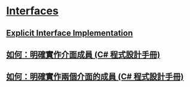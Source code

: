 # [Interfaces](TocOutOfQuery)
## [Explicit Interface Implementation](TocOutOfQuery)
## [如何：明確實作介面成員 (C# 程式設計手冊)](how-to-explicitly-implement-interface-members.md)
## [如何：明確實作兩個介面的成員 (C# 程式設計手冊)](how-to-explicitly-implement-members-of-two-interfaces.md)
